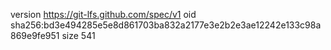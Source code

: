 version https://git-lfs.github.com/spec/v1
oid sha256:bd3e494285e5e8d861703ba832a2177e3e2b2e3ae12242e133c98a869e9fe951
size 541
